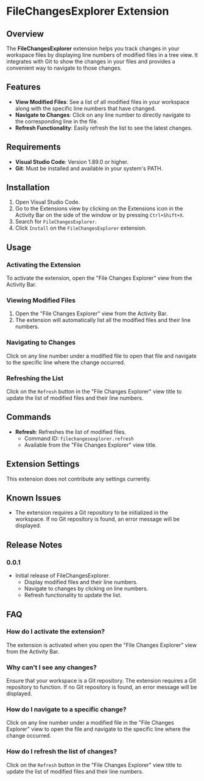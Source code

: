 # FileChangesExplorer Extension

## Overview

The **FileChangesExplorer** extension helps you track changes in your workspace files by displaying line numbers of modified files in a tree view. It integrates with Git to show the changes in your files and provides a convenient way to navigate to those changes.

## Features

- **View Modified Files**: See a list of all modified files in your workspace along with the specific line numbers that have changed.
- **Navigate to Changes**: Click on any line number to directly navigate to the corresponding line in the file.
- **Refresh Functionality**: Easily refresh the list to see the latest changes.

## Requirements

- **Visual Studio Code**: Version 1.89.0 or higher.
- **Git**: Must be installed and available in your system's PATH.

## Installation

1. Open Visual Studio Code.
2. Go to the Extensions view by clicking on the Extensions icon in the Activity Bar on the side of the window or by pressing `Ctrl+Shift+X`.
3. Search for `FileChangesExplorer`.
4. Click `Install` on the `FileChangesExplorer` extension.

## Usage

### Activating the Extension

To activate the extension, open the "File Changes Explorer" view from the Activity Bar.

### Viewing Modified Files

1. Open the "File Changes Explorer" view from the Activity Bar.
2. The extension will automatically list all the modified files and their line numbers.

### Navigating to Changes

Click on any line number under a modified file to open that file and navigate to the specific line where the change occurred.

### Refreshing the List

Click on the `Refresh` button in the "File Changes Explorer" view title to update the list of modified files and their line numbers.

## Commands

- **Refresh**: Refreshes the list of modified files.
  - Command ID: `filechangesexplorer.refresh`
  - Available from the "File Changes Explorer" view title.

## Extension Settings

This extension does not contribute any settings currently.

## Known Issues

- The extension requires a Git repository to be initialized in the workspace. If no Git repository is found, an error message will be displayed.

## Release Notes

### 0.0.1

- Initial release of FileChangesExplorer.
  - Display modified files and their line numbers.
  - Navigate to changes by clicking on line numbers.
  - Refresh functionality to update the list.

## FAQ

### How do I activate the extension?

The extension is activated when you open the "File Changes Explorer" view from the Activity Bar.

### Why can't I see any changes?

Ensure that your workspace is a Git repository. The extension requires a Git repository to function. If no Git repository is found, an error message will be displayed.

### How do I navigate to a specific change?

Click on any line number under a modified file in the "File Changes Explorer" view to open the file and navigate to the specific line where the change occurred.

### How do I refresh the list of changes?

Click on the `Refresh` button in the "File Changes Explorer" view title to update the list of modified files and their line numbers.

